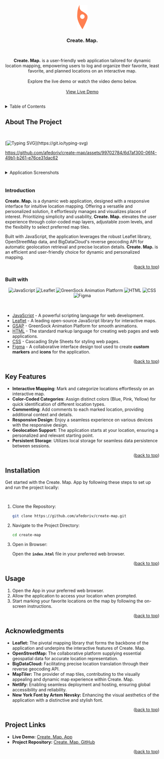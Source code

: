 <a name="readme-top"></a>

<div align="center">
<a href="https://alinafedoriv-create-map.netlify.app/" target="_blank">
    <img src="src/img/icons/icon-orange.png" alt="Logo" width="35" height="80">
</a>

<br />
<h3 align="center">Create. Map.</h3>

<br />
<p align="center">
    <strong>Create. Map.</strong> is a user-friendly web application tailored for dynamic location mapping, empowering users to log and organize their favorite, least favorite, and planned locations on an interactive map.
  
  <br />
  <br />
  Explore the live demo or watch the video demo below.
<br />
<br />
<a href="https://alinafedoriv-create-map.netlify.app/" target="_blank">View Live Demo</a>
</p>
</div>

<br />
<details>
  <summary>Table of Contents</summary>
  <ol>
    <li>
      <a href="#about-the-project">About The Project</a>
      <ul>
        <li><a href="#introduction">Introduction</a></li>
        <li><a href="#built-with">Built With</a></li>
      </ul>
    </li>
    <li><a href="#key-features">Key Features</a></li>
    <li><a href="#installation">Installation</a></li>
    <li><a href="#usage">Usage</a></li>
    <li><a href="#acknowledgments">Acknowledgments</a></li>
    <li><a href="#project-links">Project Links</a></li>
  </ol>
</details>

## About The Project

<br />

[![Typing SVG](https://readme-typing-svg.herokuapp.com?color=7394b4&lines=Create.+Map.)](https://git.io/typing-svg)

https://github.com/afedoriv/create-map/assets/99702784/6d7af300-06f4-49b1-b261-e76ce31dac62

<br />
<details>
  <summary>Application Screenshots</summary>

<br />
<div align="center">
  <img src="https://github.com/afedoriv/create-map/assets/99702784/18b0d24d-568f-45bb-81c3-8f18811a7d6a" width="100%"/>
</div>
</details>

<br />

### Introduction

<strong>Create. Map.</strong> is a dynamic web application, designed with a responsive interface for intuitive location mapping. Offering a versatile and personalized solution, it effortlessly manages and visualizes places of interest. Prioritizing simplicity and usability, <strong>Create. Map.</strong> elevates the user experience through color-coded map layers, adjustable zoom levels, and the flexibility to select preferred map tiles.

Built with JavaScript, the application leverages the robust Leaflet library, OpenStreetMap data, and BigDataCloud's reverse geocoding API for automatic geolocation retrieval and precise location details. <strong>Create. Map.</strong> is an efficient and user-friendly choice for dynamic and personalized mapping.

<p align="right">(<a href="#readme-top">back to top</a>)</p>

### Built with

<div align="center">
  <img src="https://img.shields.io/badge/JavaScript-323330?style=for-the-badge&logo=javascript&logoColor=F7DF1E" alt="JavaScript">
  <img src="https://img.shields.io/badge/Leaflet-199900?style=for-the-badge&logo=Leaflet&logoColor=white" alt="Leaflet">  
  <img src="https://img.shields.io/badge/green%20sock-88CE02?style=for-the-badge&logo=greensock&logoColor=white" alt="GreenSock Animation Platform">
  <img src="https://img.shields.io/badge/html5-%23E34F26.svg?style=for-the-badge&logo=html5&logoColor=white" alt="HTML">
  <img src="https://img.shields.io/badge/CSS3-1572B6?style=for-the-badge&logo=css3&logoColor=white" alt="CSS">
  <img src="https://img.shields.io/badge/Figma-F24E1E?style=for-the-badge&logo=figma&logoColor=white" alt="Figma">
</div> 
  
<br />
<br />

-   [JavaScript](https://www.javascript.com/) - A powerful scripting language for web development.
-   [Leaflet](https://leafletjs.com/) - A leading open-source JavaScript library for interactive maps.
-   [GSAP](https://greensock.com/gsap/) - GreenSock Animation Platform for smooth animations.
-   [HTML](https://developer.mozilla.org/en-US/docs/Web/HTML) - The standard markup language for creating web pages and web applications.
-   [CSS](https://developer.mozilla.org/en-US/docs/Web/CSS) - Cascading Style Sheets for styling web pages.
-   [Figma](https://www.figma.com/) - A collaborative interface design tool used to create **custom markers** and **icons** for the application.

<p align="right">(<a href="#readme-top">back to top</a>)</p>

## Key Features

-   **Interactive Mapping**: Mark and categorize locations effortlessly on an interactive map.
-   **Color-Coded Categories**: Assign distinct colors (Blue, Pink, Yellow) for quick identification of different location types.
-   **Commenting**: Add comments to each marked location, providing additional context and details.
-   **Responsive Design**: Enjoy a seamless experience on various devices with the responsive design.
-   **Geolocation Support**: The application starts at your location, ensuring a personalized and relevant starting point.
-   **Persistent Storage**: Utilizes local storage for seamless data persistence between sessions.

<p align="right">(<a href="#readme-top">back to top</a>)</p>

## Installation

Get started with the Create. Map. App by following these steps to set up and run the project locally:

<br />

1. Clone the Repository:

    ```bash
    git clone https://github.com/afedoriv/create-map.git
    ```

2. Navigate to the Project Directory:

    ```bash
    cd create-map
    ```

3. Open in Browser:

    Open the **`index.html`** file in your preferred web browser.

<p align="right">(<a href="#readme-top">back to top</a>)</p>

## Usage

<ol>
  <li>Open the App in your preferred web browser.</li>
  <li>Allow the application to access your location when prompted.</li>
  <li>Start marking your favorite locations on the map by following the on-screen instructions.</li>
</ol>

<p align="right">(<a href="#readme-top">back to top</a>)</p>

## Acknowledgments

-   **Leaflet:** The pivotal mapping library that forms the backbone of the application and underpins the interactive features of Create. Map.
-   **OpenStreetMap:** The collaborative platform supplying essential geospatial data for accurate location representation.
-   **BigDataCloud:** Facilitating precise location translation through their reverse geocoding API.
-   **MapTiler:** The provider of map tiles, contributing to the visually appealing and dynamic map experience within Create. Map.
-   **Netlify:** Enabling seamless deployment and hosting, ensuring global accessibility and reliability.
-   **New York Font by Artem Nevsky:** Enhancing the visual aesthetics of the application with a distinctive and stylish font.

<p align="right">(<a href="#readme-top">back to top</a>)</p>

## Project Links

-   **Live Demo:** [Create. Map. App](https://alinafedoriv-create-map.netlify.app/)
-   **Project Repository:** [Create. Map. GitHub](https://github.com/afedoriv/create-map)

<p align="right">(<a href="#readme-top">back to top</a>)</p>
